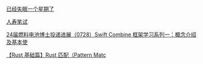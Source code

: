[已经失眠一个星期了](https://www.nowcoder.com/feed/main/detail/0548957c31454f82a7b4aa2b40be633f?fromPut=jj-github&urlSource=extension-api)

[人寿笔试](https://www.nowcoder.com/feed/main/detail/1f54062e43d64c12bfa58d897c992df0?fromPut=jj-github&urlSource=extension-api)

[24届燃料电池博士投递进展（0728）](https://www.nowcoder.com/feed/main/detail/00e28c7109d5495d986a9a6e744f218a?fromPut=jj-github&urlSource=extension-api)[Swift Combine 框架学习系列一：概念介绍及基本使](https://www.nowcoder.com/discuss/514644224827056128?fromPut=jj-github&urlSource=extension-api)

[【Rust 基础篇】Rust 匹配（Pattern Matc](https://www.nowcoder.com/discuss/514636614048538624?fromPut=jj-github&urlSource=extension-api)